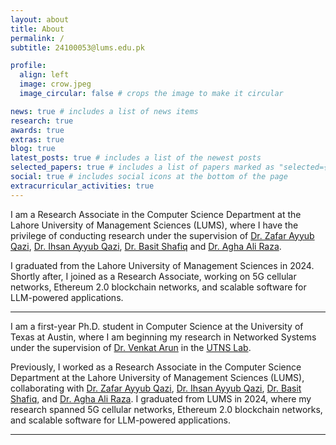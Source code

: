 ```yaml
---
layout: about
title: About
permalink: /
subtitle: 24100053@lums.edu.pk

profile:
  align: left
  image: crow.jpeg
  image_circular: false # crops the image to make it circular

news: true # includes a list of news items
research: true
awards: true
extras: true
blog: true
latest_posts: true # includes a list of the newest posts
selected_papers: true # includes a list of papers marked as "selected={true}"
social: true # includes social icons at the bottom of the page
extracurricular_activities: true
---
```


I am a Research Associate in the Computer Science Department at the Lahore University of Management Sciences (LUMS), where I have the privilege of conducting research under the supervision of [Dr. Zafar Ayyub Qazi](https://web.lums.edu.pk/~zafar/), [Dr. Ihsan Ayyub Qazi](https://www.ihsanqazi.com/), [Dr. Basit Shafiq](https://web.lums.edu.pk/~basit/) and [Dr. Agha Ali Raza](https://aghaaliraza.com/).

I graduated from the Lahore University of Management Sciences in 2024. Shortly after, I joined as a Research Associate, working on 5G cellular networks, Ethereum 2.0 blockchain networks, and scalable software for LLM-powered applications.

---

I am a first-year Ph.D. student in Computer Science at the University of Texas at Austin, where I am beginning my research in Networked Systems under the supervision of [Dr. Venkat Arun](https://www.cs.utexas.edu/~venkatar/) in the [UTNS Lab](https://utns.cs.utexas.edu).

Previously, I worked as a Research Associate in the Computer Science Department at the Lahore University of Management Sciences (LUMS), collaborating with [Dr. Zafar Ayyub Qazi](https://web.lums.edu.pk/~zafar/), [Dr. Ihsan Ayyub Qazi](https://www.ihsanqazi.com/), [Dr. Basit Shafiq](https://web.lums.edu.pk/~basit/), and [Dr. Agha Ali Raza](https://aghaaliraza.com/). I graduated from LUMS in 2024, where my research spanned 5G cellular networks, Ethereum 2.0 blockchain networks, and scalable software for LLM-powered applications.

---
